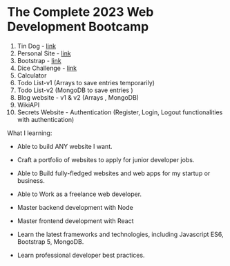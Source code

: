 # The Complete 2023 Web Development Bootcamp

1. Tin Dog - [link](https://aashikkk.github.io/web-development-bootcamp/TinDog/)
2. Personal Site -  [link](https://aashikkk.github.io/web-development-bootcamp/Personal%20Site/)
3. Bootstrap -  [link](https://aashikkk.github.io/web-development-bootcamp/Bootstrap/)
4. Dice Challenge - [link](https://aashikkk.github.io/web-development-bootcamp/Dice%20Challenge/)
5. Calculator
6. Todo List-v1 (Arrays to save entries temporarily)
7. Todo List-v2 (MongoDB to save entries )
8. Blog website - v1 & v2 (Arrays , MongoDB)
9. WikiAPI
10. Secrets Website - Authentication (Register, Login, Logout functionalities with authentication)

What I learning:

- Able to build ANY website I want.

- Craft a portfolio of websites to apply for junior developer jobs.

- Able to Build fully-fledged websites and web apps for my startup or business.

- Able to Work as a freelance web developer.

- Master backend development with Node

- Master frontend development with React

- Learn the latest frameworks and technologies, including Javascript ES6, Bootstrap 5, MongoDB.

- Learn professional developer best practices.


